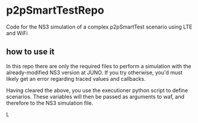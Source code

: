 # p2pSmartTestRepo
Code for the NS3 simulation of a complex p2pSmartTest scenario using LTE and WiFi

## how to use it
In this repo there are only the required files to perform a simulation with the already-modified NS3 version at JUNO. If you try otherwise, you'd must likely get an error regarding traced values and callbacks.

Having cleared the above, you use the executioner python script to define scenarios. These variables will then be passed as arguments to waf, and therefore to the NS3 simulation file.

L
